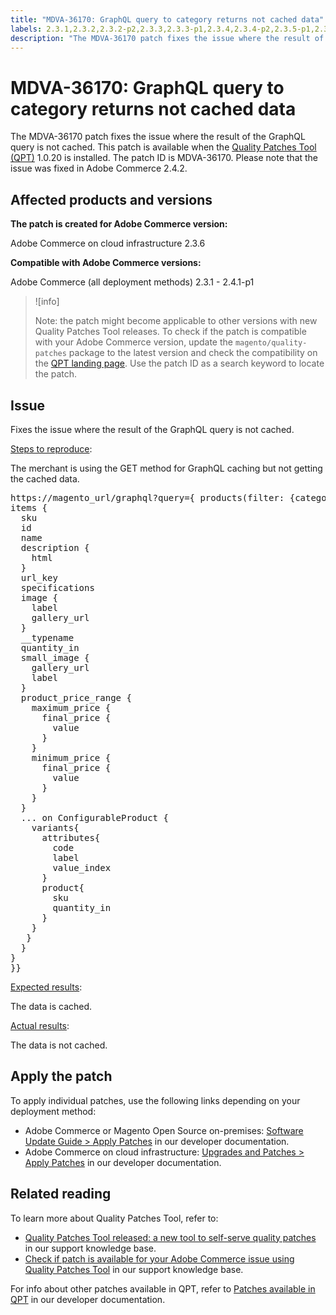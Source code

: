```yaml
---
title: "MDVA-36170: GraphQL query to category returns not cached data"
labels: 2.3.1,2.3.2,2.3.2-p2,2.3.3,2.3.3-p1,2.3.4,2.3.4-p2,2.3.5-p1,2.3.5-p2,2.3.6,2.3.6-p1,2.4.0,2.4.0-p1,2.4.1,2.4.1-p1,GraphQL,GraphQL queries,QPT 1.0.20,QPT patches,Magento Commerce,Magento Commerce Cloud,caching,category,data,support tools,Adobe Commerce,cloud infrastructure,on-premises
description: "The MDVA-36170 patch fixes the issue where the result of the GraphQL query is not cached. This patch is available when the [Quality Patches Tool (QPT)](https://support.magento.com/hc/en-us/articles/360047139492) 1.0.20 is installed. The patch ID is MDVA-36170. Please note that the issue was fixed in Adobe Commerce 2.4.2."
---
```


# MDVA-36170: GraphQL query to category returns not cached data

The MDVA-36170 patch fixes the issue where the result of the GraphQL query is not cached. This patch is available when the [Quality Patches Tool (QPT)](https://support.magento.com/hc/en-us/articles/360047139492) 1.0.20 is installed. The patch ID is MDVA-36170. Please note that the issue was fixed in Adobe Commerce 2.4.2.

## Affected products and versions

**The patch is created for Adobe Commerce version:**

Adobe Commerce on cloud infrastructure 2.3.6

**Compatible with Adobe Commerce versions:**

Adobe Commerce (all deployment methods) 2.3.1 - 2.4.1-p1

>![info]
>
>Note: the patch might become applicable to other versions with new Quality Patches Tool releases. To check if the patch is compatible with your Adobe Commerce version, update the `magento/quality-patches` package to the latest version and check the compatibility on the [QPT landing page](https://devdocs.magento.com/quality-patches/tool.html#patch-grid). Use the patch ID as a search keyword to locate the patch.

## Issue

Fixes the issue where the result of the GraphQL query is not cached.

<u>Steps to reproduce</u>:

The merchant is using the GET method for GraphQL caching but not getting the cached data.

<pre>https://magento_url/graphql?query={ products(filter: {category_id: {eq: "2"}}, pageSize: 2000, currentPage: 1, sort: {position: ASC}) {
items {
  sku
  id
  name
  description {
    html
  }
  url_key
  specifications
  image {
    label
    gallery_url
  }
  __typename
  quantity_in
  small_image {
    gallery_url
    label
  }
  product_price_range {
    maximum_price {
      final_price {
        value
      }
    }
    minimum_price {
      final_price {
        value
      }
    }
  }
  ... on ConfigurableProduct {
    variants{
      attributes{
        code
        label
        value_index
      }
      product{
        sku
        quantity_in
      }
    }
   }
  }
}
}}</pre>

<u>Expected results</u>:

The data is cached.

<u>Actual results</u>:

The data is not cached.

## Apply the patch

To apply individual patches, use the following links depending on your deployment method:

* Adobe Commerce or Magento Open Source on-premises: [Software Update Guide > Apply Patches](https://devdocs.magento.com/guides/v2.4/comp-mgr/patching/mqp.html) in our developer documentation.
* Adobe Commerce on cloud infrastructure: [Upgrades and Patches > Apply Patches](https://devdocs.magento.com/cloud/project/project-patch.html) in our developer documentation.

## Related reading

To learn more about Quality Patches Tool, refer to:

* [Quality Patches Tool released: a new tool to self-serve quality patches](https://support.magento.com/hc/en-us/articles/360047139492) in our support knowledge base.
* [Check if patch is available for your Adobe Commerce issue using Quality Patches Tool](https://support.magento.com/hc/en-us/articles/360047125252) in our support knowledge base.

For info about other patches available in QPT, refer to [Patches available in QPT](https://devdocs.magento.com/quality-patches/tool.html#patch-grid) in our developer documentation.